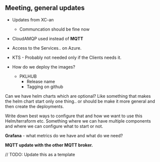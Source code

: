 


## Meeting, general updates

- Updates from XC-an 
	- Communcation should be fine now

- CloudAMQP used instead of **MQTT**
- Access to the Services.. on Azure. 
- KTS - Probably not needed only if the Clients needs it. 
- How do we deploy the images? 
	- PKLHUB
		- Release name
		- Tagging on github 

Can we have helm charts which are optional? Like something that makes the helm chart start only one thing.. or should be make it more general and then create the deployments.

Write down best ways to configure that and how we want to use this Helm/terraform etc. Something where we can have multiple components and where we can configure what to start or not. 

**Grafana** - what metrics do we have and what do we need? 

**MQTT update with the other MQTT broker.** 

// TODO: Update this as a template